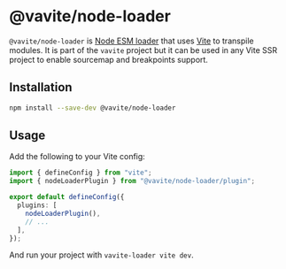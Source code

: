 # @vavite/node-loader

`@vavite/node-loader` is [Node ESM loader](https://nodejs.org/api/esm.html#loaders) that uses [Vite](https://vitejs.dev) to transpile modules. It is part of the `vavite` project but it can be used in any Vite SSR project to enable sourcemap and breakpoints support.

## Installation

```sh
npm install --save-dev @vavite/node-loader
```

## Usage

Add the following to your Vite config:

```ts
import { defineConfig } from "vite";
import { nodeLoaderPlugin } from "@vavite/node-loader/plugin";

export default defineConfig({
  plugins: [
    nodeLoaderPlugin(),
    // ...
  ],
});
```

And run your project with `vavite-loader vite dev`.
